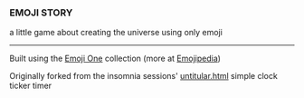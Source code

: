 ### EMOJI STORY
a little game about creating the universe using only emoji

---

Built using the [Emoji One](http://emojione.com/) collection (more at [Emojipedia](http://emojipedia.org/emoji-one/))

Originally forked from the insomnia sessions' [untitular.html](https://gist.github.com/shuuki/8f5db01e786fecdbc904) simple clock ticker timer
